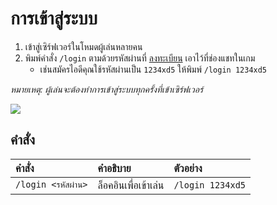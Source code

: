 # การเข้าสู่ระบบ

1. เข้าสู่เซิร์ฟเวอร์ในโหมดผู้เล่นหลายคน
2. พิมพ์คำสั่ง `/login` ตามด้วยรหัสผ่านที่ [ลงทะเบียน](/wiki/register) เอาไว้ที่ช่องแชทในเกม
   - เช่นสมัครไอดีคุณใช้รหัสผ่านเป็น `1234xd5` ให้พิมพ์ `/login 1234xd5`

*หมายเหตุ: ผู้เล่นจะต้องทำการเข้าสู่ระบบทุกครั้งที่เข้าเซิร์ฟเวอร์*

![](https://i.imgur.com/dyKuzTu.png)

## คำสั่ง 
| คำสั่ง | คำอธิบาย | ตัวอย่าง |
| :-- | :-- | :-- |
| `/login <รหัสผ่าน>` | ล็อคอินเพื่อเข้าเล่น | `/login 1234xd5` |
